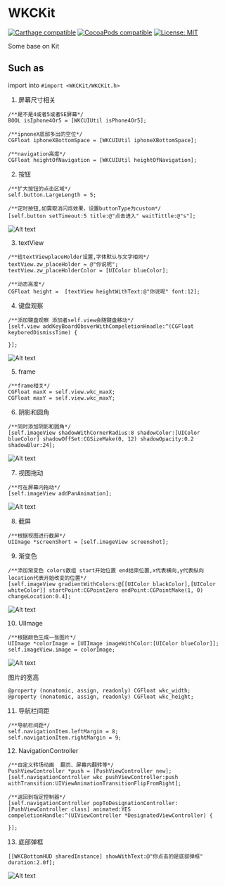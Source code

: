 # WKCKit
[![Carthage compatible](https://img.shields.io/badge/Carthage-compatible-4BC51D.svg?style=flat)](https://github.com/Carthage/Carthage#adding-frameworks-to-an-application) [![CocoaPods compatible](https://img.shields.io/cocoapods/v/WKCKit.svg?style=flat)](https://cocoapods.org/pods/WKCKit) [![License: MIT](https://img.shields.io/cocoapods/l/WKCKit.svg?style=flat)](http://opensource.org/licenses/MIT)

Some base on Kit

## Such as

 import into  `#import <WKCKit/WKCKit.h>`
 
 1. 屏幕尺寸相关
 ```
 /**是不是4或者5或者SE屏幕*/
 BOOL isIphone4Or5 = [WKCUIUtil isPhone4Or5];
 
 /**ipnoneX底部多出的空位*/
 CGFloat iphoneXBottomSpace = [WKCUIUtil iphoneXBottomSpace];
 
 /**navigation高度*/
 CGFloat heightOfNavigation = [WKCUIUtil heightOfNavigation];
 ```
 2. 按钮
 ```
 /**扩大按钮的点击区域*/
 self.button.LargeLength = 5;
 
 /**定时按钮,如需取消闪烁效果，设置buttonType为custom*/
 [self.button setTimeout:5 title:@"点击进入" waitTittle:@"s"];
 ```
 ![Alt text](https://github.com/WeiKunChao/WKCKit/raw/master/screenShort/1.gif)
 
 3. textView
 ```
 /**给textViewplaceHolder设置,字体默认与文字相同*/
 textView.zw_placeHolder = @"你说呢";
 textView.zw_placeHolderColor = [UIColor blueColor];
 
 /**动态高度*/
 CGFloat height =  [textView heightWithText:@"你说呢" font:12];
 ```
 
 4. 键盘观察
 ```
 /**添加键盘观察 添加者self.view会随键盘移动*/
 [self.view addKeyBoardObsverWithCompeletionHnadle:^(CGFloat keyboredDismissTime) {
 
 }];
 ```
  ![Alt text](https://github.com/WeiKunChao/WKCKit/raw/master/screenShort/2.gif)
  
 5. frame
 ```
 /**frame相关*/
 CGFloat maxX = self.view.wkc_maxX;
 CGFloat maxY = self.view.wkc_maxY;
 ```
 6. 阴影和圆角
 ```
 /**同时添加阴影和圆角*/
 [self.imageView shadowWithCornerRadius:8 shadowColor:[UIColor blueColor] shadowOffSet:CGSizeMake(0, 12) shadowOpacity:0.2 shadowBlur:24];
 ```
   ![Alt text](https://github.com/WeiKunChao/WKCKit/raw/master/screenShort/3.png)
   
 7. 视图拖动
 ```
 /**可在屏幕内拖动*/
 [self.imageView addPanAnimation];
 ```
![Alt text](https://github.com/WeiKunChao/WKCKit/raw/master/screenShort/4.gif)
    
 8. 截屏
 ```
 /**根据视图进行截屏*/
 UIImage *screenShort = [self.imageView screenshot];
 ```
 9. 渐变色
 
 ```
 /**添加渐变色 colors数组 start开始位置 end结束位置,x代表横向,y代表纵向 location代表开始改变的位置*/
 [self.imageView gradientWithColors:@[[UIColor blackColor],[UIColor whiteColor]] startPoint:CGPointZero endPoint:CGPointMake(1, 0) changeLocation:0.4];
 ```
  ![Alt text](https://github.com/WeiKunChao/WKCKit/raw/master/screenShort/6.png)
  
  10.  UIImage
  ```
  /**根据颜色生成一张图片*/
  UIImage *colorImage = [UIImage imageWithColor:[UIColor blueColor]];
  self.imageView.image = colorImage;
```
![Alt text](https://github.com/WeiKunChao/WKCKit/raw/master/screenShort/5.png)

  图片的宽高
  ```
  @property (nonatomic, assign, readonly) CGFloat wkc_width;
  @property (nonatomic, assign, readonly) CGFloat wkc_height;
```

  11. 导航栏间距
  ```
  /**导航栏间距*/
  self.navigationItem.leftMargin = 8;
  self.navigationItem.rightMargin = 9;
  ```
12. NavigationController
```
/**自定义转场动画  翻页、屏幕内翻转等*/
PushViewController *push = [PushViewController new];
[self.navigationController wkc_pushViewController:push withTransition:UIViewAnimationTransitionFlipFromRight];

/**返回到指定控制器*/
[self.navigationController popToDesignationController:[PushViewController class] animated:YES compeletionHandle:^(UIViewController *DesignatedViewController) {

}];
```

13. 底部弹框
```
[[WKCBottomHUD sharedInstance] showWithText:@"你点击的是底部弹框" duration:2.0f];
```
  ![Alt text](https://github.com/WeiKunChao/WKCKit/raw/master/screenShort/7.gif)
    
  
 
